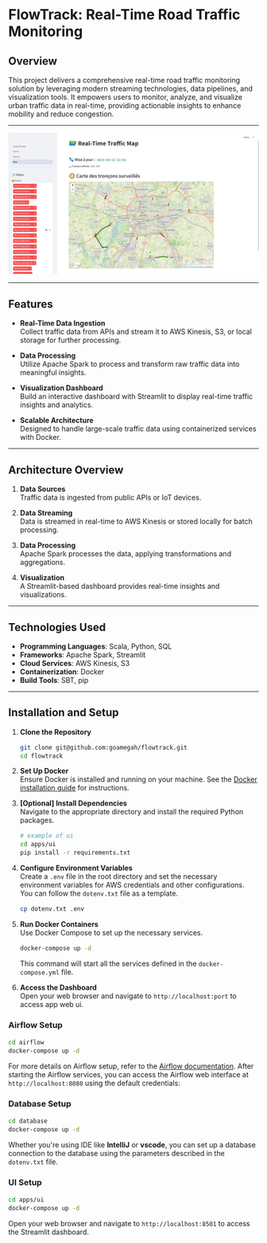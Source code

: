# FlowTrack: Real-Time Road Traffic Monitoring

## Overview
This project delivers a comprehensive real-time road traffic monitoring solution by leveraging modern streaming technologies, data pipelines, and visualization tools. It empowers users to monitor, analyze, and visualize urban traffic data in real-time, providing actionable insights to enhance mobility and reduce congestion.

---

![](assets/flowtrack_tracking_map.jpeg)

---

## Features
- **Real-Time Data Ingestion**  
  Collect traffic data from APIs and stream it to AWS Kinesis, S3, or local storage for further processing.

- **Data Processing**  
  Utilize Apache Spark to process and transform raw traffic data into meaningful insights.

- **Visualization Dashboard**  
  Build an interactive dashboard with Streamlit to display real-time traffic insights and analytics.

- **Scalable Architecture**  
  Designed to handle large-scale traffic data using containerized services with Docker.

---

## Architecture Overview
1. **Data Sources**  
   Traffic data is ingested from public APIs or IoT devices.

2. **Data Streaming**  
   Data is streamed in real-time to AWS Kinesis or stored locally for batch processing.

3. **Data Processing**  
   Apache Spark processes the data, applying transformations and aggregations.

4. **Visualization**  
   A Streamlit-based dashboard provides real-time insights and visualizations.

---

## Technologies Used
- **Programming Languages**: Scala, Python, SQL
- **Frameworks**: Apache Spark, Streamlit
- **Cloud Services**: AWS Kinesis, S3
- **Containerization**: Docker
- **Build Tools**: SBT, pip

---

## Installation and Setup
1. **Clone the Repository**  
   ```bash
   git clone git@github.com:goamegah/flowtrack.git
   cd flowtrack
    ```
   
3. **Set Up Docker**  
   Ensure Docker is installed and running on your machine. See the [Docker installation guide](https://docs.docker.com/engine/install/) for instructions.

4. **[Optional] Install Dependencies**  
   Navigate to the appropriate directory and install the required Python packages.

    ```bash
    # example of ui
    cd apps/ui
    pip install -r requirements.txt
    ```
   
4. **Configure Environment Variables**  
   Create a `.env` file in the root directory and set the necessary environment variables for AWS credentials and other configurations.
   You can follow the `dotenv.txt` file as a template.

    ```bash
    cp dotenv.txt .env
    ```
   
5. **Run Docker Containers**  
   Use Docker Compose to set up the necessary services.

    ```bash
    docker-compose up -d
    ```
   This command will start all the services defined in the `docker-compose.yml` file.

6. **Access the Dashboard**  
   Open your web browser and navigate to `http://localhost:port` to access app web ui.

### Airflow Setup
   ```bash
   cd airflow
   docker-compose up -d
   ```
For more details on Airflow setup, refer to the [Airflow documentation](airflow/README.md).
After starting the Airflow services, you can access the Airflow web interface at `http://localhost:8080` using the default credentials:

### Database Setup
   ```bash
   cd database
   docker-compose up -d
   ```

Whether you're using IDE like **IntelliJ** or **vscode**, you can set up a database connection to the database using the parameters described in the `dotenv.txt` file.
### UI Setup
   ```bash
   cd apps/ui
   docker-compose up -d
   ```
Open your web browser and navigate to `http://localhost:8501` to access the Streamlit dashboard.